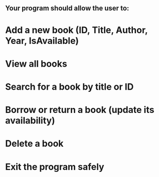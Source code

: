 ## Your program should allow the user to:

# Add a new book (ID, Title, Author, Year, IsAvailable)
# View all books
# Search for a book by title or ID
# Borrow or return a book (update its availability)
# Delete a book 
# Exit the program safely
